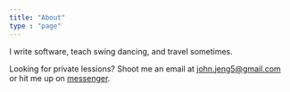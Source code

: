 ```yaml
---
title: "About"
type : "page"
---
```


I write software, teach swing dancing, and travel sometimes.

Looking for private lessions? Shoot me an email at [john.jeng5@gmail.com](mailto:john.jeng5@gmail.com) or hit me up on [messenger](https://m.me/johnjeffjeng).
